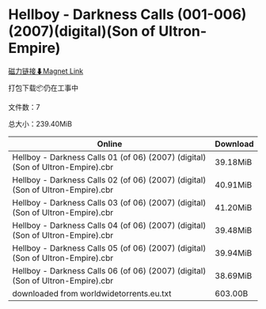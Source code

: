 # Hellboy - Darkness Calls (001-006)(2007)(digital)(Son of Ultron-Empire)

[磁力链接⬇Magnet Link](magnet:?xt=urn:btih:c63f8f478c573d576961ada3db25de74659f0ac8&dn=Hellboy%20-%20Darkness%20Calls%20%28001-006%29%282007%29%28digital%29%28Son%20of%20Ultron-Empire%29)

打包下载📦仍在工事中

文件数：7

总大小：239.40MiB

Online | Download
--- | ---
Hellboy - Darkness Calls 01 (of 06) (2007) (digital) (Son of Ultron-Empire).cbr | 39.18MiB
Hellboy - Darkness Calls 02 (of 06) (2007) (digital) (Son of Ultron-Empire).cbr | 40.91MiB
Hellboy - Darkness Calls 03 (of 06) (2007) (digital) (Son of Ultron-Empire).cbr | 41.20MiB
Hellboy - Darkness Calls 04 (of 06) (2007) (digital) (Son of Ultron-Empire).cbr | 39.48MiB
Hellboy - Darkness Calls 05 (of 06) (2007) (digital) (Son of Ultron-Empire).cbr | 39.94MiB
Hellboy - Darkness Calls 06 (of 06) (2007) (digital) (Son of Ultron-Empire).cbr | 38.69MiB
downloaded from worldwidetorrents.eu.txt | 603.00B